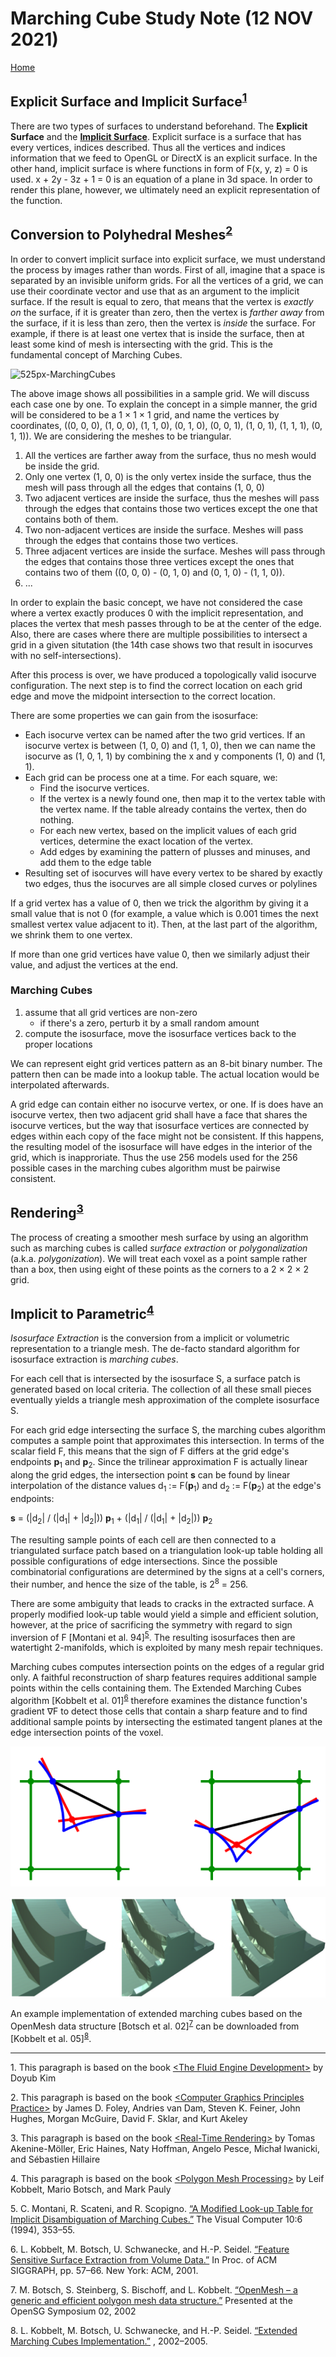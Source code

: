 # Marching Cube Study Note (12 NOV 2021)
[Home](../README.md)

## Explicit Surface and Implicit Surface<sup>[1](#footnote_1)</sup>

There are two types of surfaces to understand beforehand. The **Explicit Surface** and the **[Implicit Surface](https://en.wikipedia.org/wiki/Implicit_surface)**. Explicit surface is a surface that has every vertices, indices described. Thus all the vertices and indices information that we feed to OpenGL or DirectX is an explicit surface. In the other hand, implicit surface is where functions in form of F(x, y, z) = 0 is used. x + 2y - 3z + 1 = 0 is an equation of a plane in 3d space. In order to render this plane, however, we ultimately need an explicit representation of the function.

## Conversion to Polyhedral Meshes<sup>[2](#footnote_2)</sup>

In order to convert implicit surface into explicit surface, we must understand the process by images rather than words. First of all, imagine that a space is separated by an invisible uniform grids. For all the vertices of a grid, we can use their coordinate vector and use that as an argument to the implicit surface. If the result is equal to zero, that means that the vertex is *exactly on* the surface, if it is greater than zero, then the vertex is *farther away* from the surface, if it is less than zero, then the vertex is *inside* the surface. For example, if there is at least one vertex that is inside the surface, then at least some kind of mesh is intersecting with the grid. This is the fundamental concept of Marching Cubes.

![525px-MarchingCubes](https://upload.wikimedia.org/wikipedia/commons/thumb/a/a7/MarchingCubes.svg/525px-MarchingCubes.svg.png)

The above image shows all possibilities in a sample grid. We will discuss each case one by one. To explain the concept in a simple manner, the grid will be considered to be a 1 × 1 × 1 grid, and name the vertices by coordinates, ((0, 0, 0), (1, 0, 0), (1, 1, 0), (0, 1, 0), (0, 0, 1), (1, 0, 1), (1, 1, 1), (0, 1, 1)). We are considering the meshes to be triangular.

1. All the vertices are farther away from the surface, thus no mesh would be inside the grid.
2. Only one vertex (1, 0, 0) is the only vertex inside the surface, thus the mesh will pass through all the edges that contains (1, 0, 0)
3. Two adjacent vertices are inside the surface, thus the meshes will pass through the edges that contains those two vertices except the one that contains both of them.
4. Two non-adjacent vertices are inside the surface. Meshes will pass through the edges that contains those two vertices.
5. Three adjacent vertices are inside the surface. Meshes will pass through the edges that contains those three vertices except the ones that contains two of them ((0, 0, 0) - (0, 1, 0) and (0, 1, 0) - (1, 1, 0)).
6. ...

In order to explain the basic concept, we have not considered the case where a vertex exactly produces 0 with the implicit representation, and places the vertex that mesh passes through to be at the center of the edge. Also, there are cases where there are multiple possibilities to intersect a grid in a given situtation (the 14th case shows two that result in isocurves with no self-intersections).

After this process is over, we have produced a topologically valid isocurve configuration. The next step is to find the correct location on each grid edge and move the midpoint intersection to the correct location.

There are some properties we can gain from the isosurface:
* Each isocurve vertex can be named after the two grid vertices. If an isocurve vertex is between (1, 0, 0) and (1, 1, 0), then we can name the isocurve as (1, 0, 1, 1) by combining the x and y components (1, 0) and (1, 1).
* Each grid can be process one at a time. For each square, we:
    * Find the isocurve vertices.
    * If the vertex is a newly found one, then map it to the vertex table with the vertex name. If the table already contains the vertex, then do nothing.
    * For each new vertex, based on the implicit values of each grid vertices, determine the exact location of the vertex.
    * Add edges by examining the pattern of plusses and minuses, and add them to the edge table
* Resulting set of isocurves will have every vertex to be shared by exactly two edges, thus the isocurves are all simple closed curves or polylines

If a grid vertex has a value of 0, then we trick the algorithm by giving it a small value that is not 0 (for example, a value which is 0.001 times the next smallest vertex value adjacent to it). Then, at the last part of the algorithm, we shrink them to one vertex.

If more than one grid vertices have value 0, then we similarly adjust their value, and adjust the vertices at the end.

### Marching Cubes

1. assume that all grid vertices are non-zero
    * if there's a zero, perturb it by a small random amount
3. compute the isosurface, move the isosurface vertices back to the proper locations

We can represent eight grid vertices pattern as an 8-bit binary number. The pattern then can be made into a lookup table. The actual location would be interpolated afterwards.

A grid edge can contain either no isocurve vertex, or one. If is does have an isocurve vertex, then two adjacent grid shall have a face that shares the isocurve vertices, but the way that isosurface vertices are connected by edges within each copy of the face might not be consistent. If this happens, the resulting model of the isosurface will have edges in the interior of the grid, which is inapproriate. Thus the use 256 models used for the 256 possible cases in the marching cubes algorithm must be pairwise consistent.

## Rendering<sup>[3](#foonote_3)</sup>

The process of creating a smoother mesh surface by using an algorithm such as marching cubes is called *surface extraction* or *polygonalization* (a.k.a. *polygonization*). We will treat each voxel as a point sample rather than a box, then using eight of these points as the corners to a 2 × 2 × 2 grid.

## Implicit to Parametric<sup>[4](#foonote_4)</sup>

*Isosurface Extraction* is the conversion from a implicit or volumetric representation to a triangle mesh. The de-facto standard algorithm for isosurface extraction is *marching cubes*.

For each cell that is intersected by the isosurface S, a surface patch is generated based on local criteria. The collection of all these small pieces eventually yields a triangle mesh approximation of the complete isosurface S.

For each grid edge intersecting the surface S, the marching cubes algorithm computes a sample point that approximates this intersection. In terms of the scalar field F, this means that the sign of F differs at the grid edge's endpoints **p**<sub>1</sub> and **p**<sub>2</sub>. Since the trilinear approximation F is actually linear along the grid edges, the intersection point **s** can be found by linear interpolation of the distance values d<sub>1</sub> := F(**p**<sub>1</sub>) and d<sub>2</sub> := F(**p**<sub>2</sub>) at the edge's endpoints:

**s** = (|d<sub>2</sub>| / (|d<sub>1</sub>| + |d<sub>2</sub>|)) **p**<sub>1</sub> + (|d<sub>1</sub>| / (|d<sub>1</sub>| + |d<sub>2</sub>|)) **p**<sub>2</sub>

The resulting sample points of each cell are then connected to a triangulated surface patch based on a triangulation look-up table holding all possible configurations of edge intersections. Since the possible combinatorial configurations are determined by the signs at a cell's corners, their number, and hence the size of the table, is 2<sup>8</sup> = 256.

There are some ambiguity that leads to cracks in the extracted surface. A properly modified look-up table would yield a simple and efficient solution, however, at the price of sacrificing the symmetry with regard to sign inversion of F [Montani et al. 94]<sup>[5](#footnote_5)</sup>. The resulting isosurfaces then are watertight 2-manifolds, which is exploited by many mesh repair techniques.

Marching cubes computes intersection points on the edges of a regular grid only. A faithful reconstruction of sharp features requires additional sample points within the cells containing them. The Extended Marching Cubes algorithm [Kobbelt et al. 01]<sup>[6](#footnote_6)</sup> therefore examines the distance function's gradient ∇F to detect those cells that contain a sharp feature and to find additional sample points by intersecting the estimated tangent planes at the edge intersection points of the voxel.

![ExtendedMarchingCubes2d](../Images/ExtendedMarchingCubes2d.png)

![ExtendedMarchingCubes3d](../Images/ExtendedMarchingCubes3d.png)

An example implementation of extended marching cubes based on the OpenMesh data structure [Botsch et al. 02]<sup>[7](#footnote_7)</sup> can be downloaded from [Kobbelt et al. 05]<sup>[8](#footnote_8)</sup>.

---

<div id="footnote_1">
<p>1. This paragraph is based on the book <a href="https://fluidenginedevelopment.org/">&lt;The Fluid Engine Development></a> by Doyub Kim</p>
</div>
<div id="footnote_2">
<p>2. This paragraph is based on the book <a href="https://en.wikipedia.org/wiki/Computer_Graphics:_Principles_and_Practice">&lt;Computer Graphics Principles Practice></a> by James D. Foley, Andries van Dam, Steven K. Feiner, John Hughes, Morgan McGuire, David F. Sklar, and Kurt Akeley</p></div>
<div id="footnote_3">
<p>3. This paragraph is based on the book <a href="https://www.realtimerendering.com/">&lt;Real-Time Rendering></a> by Tomas Akenine-Möller, Eric Haines, Naty Hoffman, Angelo Pesce, Michał Iwanicki, and Sébastien Hillaire</p></div>
<div id="footnote_4">
<p>4. This paragraph is based on the book <a href="http://www.pmp-book.org/">&lt;Polygon Mesh Processing></a> by Leif Kobbelt, Mario Botsch, and Mark Pauly</p></div>
<div id="footnote_5">
<p>5. C. Montani, R. Scateni, and R. Scopigno. <a href="https://link.springer.com/article/10.1007%2FBF01900830">“A Modified Look-up Table for Implicit Disambiguation of Marching Cubes.”</a> The Visual Computer 10:6 (1994), 353–55.</p></div>
<div id="footnote_6">
<p>6. L. Kobbelt, M. Botsch, U. Schwanecke, and H.-P. Seidel. <a href="https://www.graphics.rwth-aachen.de/media/papers/feature1.pdf">“Feature Sensitive Surface Extraction from Volume Data.”</a> In Proc. of ACM SIGGRAPH, pp. 57–66. New York: ACM, 2001.</p></div>
<div id="footnote_7">
<p>7. M. Botsch, S. Steinberg, S. Bischoff, and L. Kobbelt. <a href="https://www.graphics.rwth-aachen.de/media/papers/openmesh1.pdf">“OpenMesh – a generic and efficient polygon mesh data structure.”</a> 
Presented at the OpenSG Symposium 02, 2002</p></div>
<div id="footnote_8">
<p>8. L. Kobbelt, M. Botsch, U. Schwanecke, and H.-P. Seidel. <a href="https://www.graphics.rwth-aachen.de/software/feature-sensitive-surface-extraction/">“Extended Marching Cubes Implementation.”</a> , 2002–2005.</p></div>